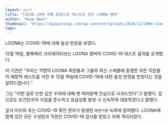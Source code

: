 ```yaml
---
layout: post
title: "COVID-19에 대해 음성으로 테스트된 모든 LOONA 멤버"
author: "Kpop News"
thumbnail: "https://kpopchingu.com/wp-content/uploads/2020/12/300m-views-44-1-890x512.png"
tags: 
---
```



LOONA는 COVID-19에 대해 음성 반응을 보였다.

12월 19일, 블록베리 크리에이티브는 LOONA 멤버의 COVID-19 테스트 결과를 공개했다.

이 기관은 "우리는 11명의 LOONA 회원들과 그들의 최신 스케줄에 동행한 모든 직원들이 예방적 테스트를 거친 후 12월 19일에 COVID-19에 대한 음성 판정을 받았다는 것을 알려드립니다.“

그는 "이번 일로 인한 깊은 우려에 대해 팬 여러분께 진심으로 사과드린다"고 말했다. 앞으로도 보건당국의 지침을 준수하고 응급상황 발생 시 신속하게 대응하겠다고 말했다.

앞서 이브와 추는 COVID-19 확진 환자가 발생한 `복면가왕` 녹화에 참여했다. LOONA에 함께 있던 모든 구성원과 직원은 COVID-19 검사를 받았고 자체 격리되었다.